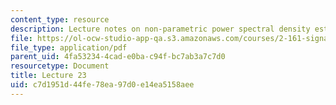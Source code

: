```yaml
---
content_type: resource
description: Lecture notes on non-parametric power spectral density estimation.
file: https://ol-ocw-studio-app-qa.s3.amazonaws.com/courses/2-161-signal-processing-continuous-and-discrete-fall-2008/c7d1951d44fe78ea97d0e14ea5158aee_lecture_23.pdf
file_type: application/pdf
parent_uid: 4fa53234-4cad-e0ba-c94f-bc7ab3a7c7d0
resourcetype: Document
title: Lecture 23
uid: c7d1951d-44fe-78ea-97d0-e14ea5158aee
---
```

